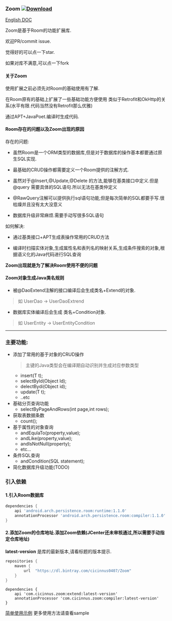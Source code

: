 ### Zoom  [ ![Download](https://api.bintray.com/packages/cicinnus0407/Zoom/compiler/images/download.svg?version=1.0.2) ](https://bintray.com/cicinnus0407/Zoom/compiler/1.0.2/link)
[English DOC](README_EN.md)

Zoom是基于Room的功能扩展库.

欢迎PR/commit issue.

觉得好的可以点一下star.

如果对库不满意,可以点一下fork

#### 关于Zoom
使用扩展之前必须先对Room的基础使用有了解.

在Room原有的基础上扩展了一些基础功能方便使用
类似于Retrofit和OkHttp的关系(水平有限.代码当然没有Retrofit那么优雅)


通过APT+JavaPoet.编译时生成代码.

#### Room存在的问题以及Zoom出现的原因

存在的问题:
- 虽然Room是一个ORM类型的数据库,但是对于数据库的操作基本都要通过原生SQL实现.

- 最基础的CRUD操作都需要定义一个Room提供的注解方式.

- 虽然对于@Insert,@Update,@Delete 的方法,能够在基类接口中定义.但是@query 需要具体的SQL语句.所以无法在基类仲定义

- @RawQuery注解可以提供执行sql语句功能,但是每次简单的SQL都要手写.很枯燥并且没有太大没意义

- 数据库升级非常麻烦.需要手动写很多SQL语句

如何解决:
- 通过基类接口+APT生成表操作常用的CRUD方法

- 编译时扫描实体对象,生成属性名和表列名的映射关系,生成条件搜索的对象,根据语义化的Java代码进行SQL查询


**Zoom出现就是为了解决Room使用不便的问题**




#### Zoom对象生成Java类名规则
- 被@DaoExtend注解的接口编译后会生成类名+Extend的对象.
> 如 UserDao -> UserDaoExtrend

- 数据库实体编译后会生成 类名+Condition对象.
> 如 UserEntity -> UserEntityCondition

---

### 主要功能:

- 添加了常用的基于对象的CRUD操作
  > 主键的Java类型会在编译期自动识别并生成对应参数类型
  - insert(T t);
  - selectById(Object Id);
  - delectBydi(Object id);
  - update(T t);
  - ..etc
- 基础分页查询功能
  - selectByPageAndRows(int page,int rows);
- 获取表数据条数
  - count();
- 基于属性的对象查询
  - andEqulaTo(property,value);
  - andLike(property,value);
  - andIsNotNull(property);
  - etc...
- 条件SQL查询
  - andCondition(SQL statement);
- 简化数据库升级功能(TODO)

### 引入依赖

#### 1.引入Room数据库
```groovy
dependencies {
    api 'android.arch.persistence.room:runtime:1.1.0'
    annotationProcessor 'android.arch.persistence.room:compiler:1.1.0'
}
```

#### 2.添加Zoom的仓库地址.添加Zoom依赖(JCenter还未审核通过,所以需要手动指定仓库地址)
**latest-version** 是库的最新版本,请看标题的版本提示.
```groovy
repositories {
    maven {
        url  "https://dl.bintray.com/cicinnus0407/Zoom"
    }
}
```
```
dependencies {
    api 'com.cicinnus.zoom:extend:latest-version'
    annotationProcessor 'com.cicinnus.zoom:compiler:latest-version'
}
```

[简单使用示例](./wiki/simple_tutorial.md)
更多使用方法请查看sample